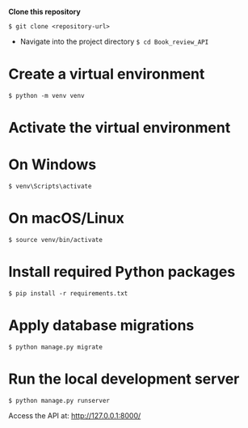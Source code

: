 **Clone this repository**

``$ git clone <repository-url>``

- Navigate into the project directory
``$ cd Book_review_API``

# Create a virtual environment
``$ python -m venv venv``

# Activate the virtual environment
# On Windows
``$ venv\Scripts\activate``

# On macOS/Linux
``$ source venv/bin/activate``

# Install required Python packages
``$ pip install -r requirements.txt``

# Apply database migrations
``$ python manage.py migrate``

# Run the local development server
``$ python manage.py runserver``

Access the API at: http://127.0.0.1:8000/
